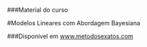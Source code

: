 ###Material do curso

#Modelos Lineares com Abordagem Bayesiana

###Disponível em www.metodosexatos.com
